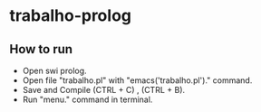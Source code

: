 # trabalho-prolog
## How to run
  - Open swi prolog.
  - Open file "trabalho.pl" with "emacs('trabalho.pl')." command.
  - Save and Compile (CTRL + C) , (CTRL + B).
  - Run "menu." command in terminal.
